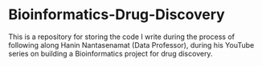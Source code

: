 # Bioinformatics-Drug-Discovery
This is a repository for storing the code I write during the process of following along Hanin Nantasenamat (Data Professor), during his YouTube series on building a Bioinformatics project for drug discovery.
